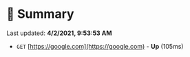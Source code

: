 # 📖 Summary
Last updated: **4/2/2021, 9:53:53 AM**

- `GET` [https://google.com](https://google.com) - **Up** (105ms)

